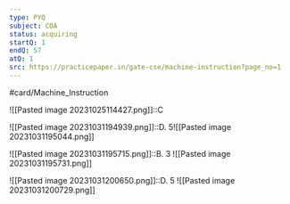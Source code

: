 ```yaml
---
type: PYQ
subject: COA
status: acquiring
startQ: 1
endQ: 57
atQ: 1
src: https://practicepaper.in/gate-cse/machine-instruction?page_no=1
---
```

#card/Machine_Instruction

![[Pasted image 20231025114427.png]]::C


![[Pasted image 20231031194939.png]]::D. 5![[Pasted image 20231031195044.png]]

![[Pasted image 20231031195715.png]]::B. 3 ![[Pasted image 20231031195731.png]]

![[Pasted image 20231031200650.png]]::D. 5 ![[Pasted image 20231031200729.png]]

